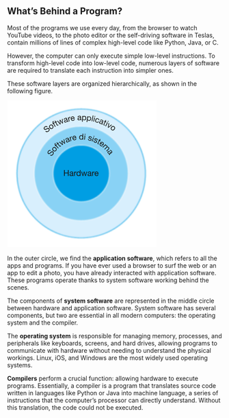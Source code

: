 ## What’s Behind a Program?

Most of the programs we use every day, from the browser to watch YouTube videos, to the photo editor or the self-driving software in Teslas, contain millions of lines of complex high-level code like Python, Java, or C.

However, the computer can only execute simple low-level instructions. To transform high-level code into low-level code, numerous layers of software are required to translate each instruction into simpler ones.

These software layers are organized hierarchically, as shown in the following figure.

![SoftwareLayers](.././images/stratiDelSoftware.png)

In the outer circle, we find the **application software**, which refers to all the apps and programs. If you have ever used a browser to surf the web or an app to edit a photo, you have already interacted with application software. These programs operate thanks to system software working behind the scenes.

The components of **system software** are represented in the middle circle between hardware and application software. System software has several components, but two are essential in all modern computers: the operating system and the compiler.

The **operating system** is responsible for managing memory, processes, and peripherals like keyboards, screens, and hard drives, allowing programs to communicate with hardware without needing to understand the physical workings. Linux, iOS, and Windows are the most widely used operating systems.

**Compilers** perform a crucial function: allowing hardware to execute programs. Essentially, a compiler is a program that translates source code written in languages like Python or Java into machine language, a series of instructions that the computer’s processor can directly understand. Without this translation, the code could not be executed.

